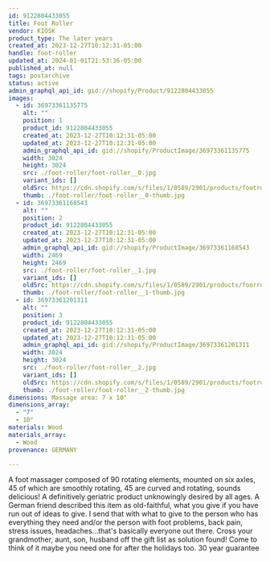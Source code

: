 ```yaml
---
id: 9122804433055
title: Foot Roller
vendor: KIOSK
product_type: The later years
created_at: 2023-12-27T10:12:31-05:00
handle: foot-roller
updated_at: 2024-01-01T21:53:36-05:00
published_at: null
tags: postarchive
status: active
admin_graphql_api_id: gid://shopify/Product/9122804433055
images:
  - id: 36973361135775
    alt: ""
    position: 1
    product_id: 9122804433055
    created_at: 2023-12-27T10:12:31-05:00
    updated_at: 2023-12-27T10:12:31-05:00
    admin_graphql_api_id: gid://shopify/ProductImage/36973361135775
    width: 3024
    height: 3024
    src: ./foot-roller/foot-roller__0.jpg
    variant_ids: []
    oldSrc: https://cdn.shopify.com/s/files/1/0589/2901/products/footroller_1.jpg?v=1703689951
    thumb: ./foot-roller/foot-roller__0-thumb.jpg
  - id: 36973361168543
    alt: ""
    position: 2
    product_id: 9122804433055
    created_at: 2023-12-27T10:12:31-05:00
    updated_at: 2023-12-27T10:12:31-05:00
    admin_graphql_api_id: gid://shopify/ProductImage/36973361168543
    width: 2469
    height: 2469
    src: ./foot-roller/foot-roller__1.jpg
    variant_ids: []
    oldSrc: https://cdn.shopify.com/s/files/1/0589/2901/products/foorroller.jpg?v=1703689951
    thumb: ./foot-roller/foot-roller__1-thumb.jpg
  - id: 36973361201311
    alt: ""
    position: 3
    product_id: 9122804433055
    created_at: 2023-12-27T10:12:31-05:00
    updated_at: 2023-12-27T10:12:31-05:00
    admin_graphql_api_id: gid://shopify/ProductImage/36973361201311
    width: 3024
    height: 3024
    src: ./foot-roller/foot-roller__2.jpg
    variant_ids: []
    oldSrc: https://cdn.shopify.com/s/files/1/0589/2901/products/footroller_2.jpg?v=1703689951
    thumb: ./foot-roller/foot-roller__2-thumb.jpg
dimensions: Massage area: 7 x 10"
dimensions_array:
  - "7"
  - 10"
materials: Wood
materials_array:
  - Wood
provenance: GERMANY

---
```


A foot massager composed of 90 rotating elements, mounted on six axles, 45 of which are smoothly rotating, 45 are curved and rotating, sounds delicious! A definitively geriatric product unknowingly desired by all ages. A German friend described this item as old-faithful, what you give if you have run out of ideas to give. I send that with what to give to the person who has everything they need and/or the person with foot problems, back pain, stress issues, headaches...that's basically everyone out there. Cross your grandmother, aunt, son, husband off the gift list as solution found! Come to think of it maybe you need one for after the holidays too. 30 year guarantee